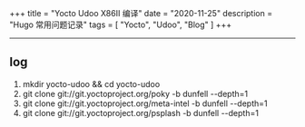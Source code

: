 +++
title = "Yocto Udoo X86II 编译"
date = "2020-11-25"
description = "Hugo 常用问题记录"
tags = [
    "Yocto",
    "Udoo",
    "Blog"
]
+++


---

## log

1.  mkdir yocto-udoo && cd yocto-udoo
2. git clone git://git.yoctoproject.org/poky -b dunfell --depth=1
3. git clone git://git.yoctoproject.org/meta-intel -b dunfell  --depth=1
4. git clone git://git.yoctoproject.org/psplash -b dunfell  --depth=1 